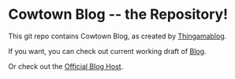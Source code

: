 # Cowtown Blog -- the Repository!

This git repo contains Cowtown Blog, as created by [Thingamablog](http://www.thingamablog.com/).

If you want, you can check out current working draft of
[Blog](http://cowtowncoder.github.com/cowtown-blog/published/index.html).

Or check out the [Official Blog Host](http://cowtowncoder.com/blog/blog.html).
